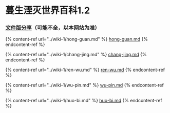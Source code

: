 # 蔓生湮灭世界百科1.2

### [文件版分享](https://share.weiyun.com/ftbGbplq)（可能不全，以本网站为准）

{% content-ref url="../wiki-1/hong-guan.md" %}
[hong-guan.md](../wiki-1/hong-guan.md)
{% endcontent-ref %}

{% content-ref url="../wiki-1/chang-jing.md" %}
[chang-jing.md](../wiki-1/chang-jing.md)
{% endcontent-ref %}

{% content-ref url="../wiki-1/ren-wu.md" %}
[ren-wu.md](../wiki-1/ren-wu.md)
{% endcontent-ref %}

{% content-ref url="../wiki-1/wu-pin.md" %}
[wu-pin.md](../wiki-1/wu-pin.md)
{% endcontent-ref %}

{% content-ref url="../wiki-1/huo-bi.md" %}
[huo-bi.md](../wiki-1/huo-bi.md)
{% endcontent-ref %}
